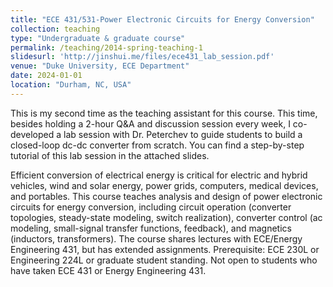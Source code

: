 ```yaml
---
title: "ECE 431/531-Power Electronic Circuits for Energy Conversion"
collection: teaching
type: "Undergraduate & graduate course"
permalink: /teaching/2014-spring-teaching-1
slidesurl: 'http://jinshui.me/files/ece431_lab_session.pdf'
venue: "Duke University, ECE Department"
date: 2024-01-01
location: "Durham, NC, USA"
---
```

This is my second time as the teaching assistant for this course. This time, besides holding a 2-hour Q&A and discussion session every week, I co-developed a lab session with Dr. Peterchev to guide students to build a closed-loop dc-dc converter from scratch. 
You can find a step-by-step tutorial of this lab session in the attached slides.

Efficient conversion of electrical energy is critical for electric and hybrid vehicles, wind and solar energy, power grids, computers, medical devices, and portables. This course teaches analysis and design of power electronic circuits for energy conversion, including circuit operation (converter topologies, steady-state modeling, switch realization), converter control (ac modeling, small-signal transfer functions, feedback), and magnetics (inductors, transformers). The course shares lectures with ECE/Energy Engineering 431, but has extended assignments. Prerequisite: ECE 230L or Engineering 224L or graduate student standing. Not open to students who have taken ECE 431 or Energy Engineering 431.
